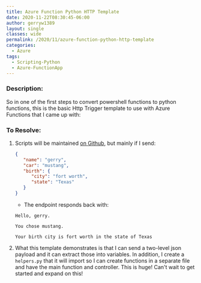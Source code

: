 ```yaml
---
title: Azure Function Python HTTP Template
date: 2020-11-22T08:30:45-06:00
author: gerryw1389
layout: single
classes: wide
permalink: /2020/11/azure-function-python-http-template
categories:
  - Azure
tags:
  - Scripting-Python
  - Azure-FunctionApp
---
```

<!--more-->

### Description:

So in one of the first steps to convert powershell functions to python functions, this is the basic Http Trigger template to use with Azure Functions that I came up with:

### To Resolve:

1. Scripts will be maintained [on Github](https://github.com/gerryw1389/python/tree/main/scripts/azure-function-template), but mainly if I send:

   ```json
   {
      "name": "gerry",
      "car": "mustang",
      "birth": {
         "city": "fort worth",
         "state": "Texas"
      }
   }
   ```

   - The endpoint responds back with:
  
   ```escape
   Hello, gerry.

   You chose mustang.

   Your birth city is fort worth in the state of Texas
   ```

2. What this template demonstrates is that I can send a two-level json payload and it can extract those into variables. In addition, I create a `helpers.py` that it will import so I can create functions in a separate file and have the main function and controller. This is huge! Can't wait to get started and expand on this!

